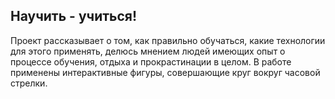 ## Научить - учиться!
Проект рассказывает о том, как правильно обучаться, какие технологии для этого применять, делюсь мнением людей имеющих опыт о процессе обучения, отдыха и прокрастинации в целом.
В работе применены интерактивные фигуры, совершающие круг вокруг часовой стрелки.
